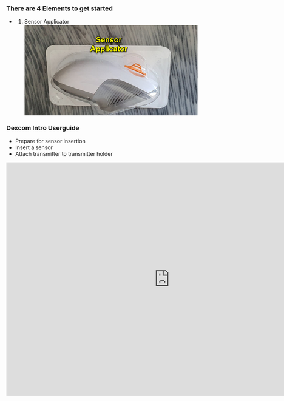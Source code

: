### There are 4 Elements to get started

* 1. Sensor Applicator
<img width="auto" height="auto" border="0" align="center"  src="docs/img/Dexcom/Sensor Applicator_20220811_135041_2.jpg" title="Sensor Applicator"/></a>	

### Dexcom Intro Userguide

* Prepare for sensor insertion <br>
* Insert a sensor <br>
* Attach transmitter to transmitter holder 



<iframe id="video29564" width="860" height="615" src="https://www.youtube.com/embed/1MRU6_GTEtg" frameborder="0" allow="accelerometer; autoplay; encrypted-media; gyroscope; picture-in-picture" allowfullscreen="allowfullscreen">
</iframe>

